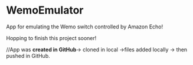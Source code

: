 # WemoEmulator
App for emulating the Wemo switch controlled by Amazon Echo!

Hopping to finish this project sooner!

//App was **created in GitHub**-> cloned in local ->files added locally -> then pushed in GitHub.

